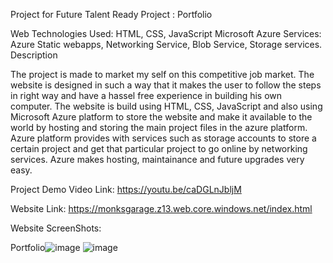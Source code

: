 Project for Future Talent Ready
Project : Portfolio

Web Technologies Used: HTML, CSS, JavaScript Microsoft Azure Services: Azure Static webapps, Networking Service, Blob Service, Storage services.
Description

The project is made to market my self on this competitive job market. The website is designed in such a way that it makes the user to follow the steps in right way and have a hassel free experience in building his own computer. The website is build using HTML, CSS, JavaScript and also using Microsoft Azure platform to store the website and make it available to the world by hosting and storing the main project files in the azure platform. Azure platform provides with services such as storage accounts to store a certain project and get that particular project to go online by networking services. Azure makes hosting, maintainance and future upgrades very easy.

Project Demo Video Link: https://youtu.be/caDGLnJbljM

Website Link: https://monksgarage.z13.web.core.windows.net/index.html

Website ScreenShots:

Portfolio![image](https://user-images.githubusercontent.com/93115567/200157192-c790d899-8792-4207-95a3-927ab16094fc.png)
![image](https://user-images.githubusercontent.com/93115567/200157220-c6bb47b4-268e-480b-bf59-2eeb92a6c2f1.png)
